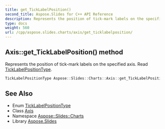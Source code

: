 ```yaml
---
title: get_TickLabelPosition()
second_title: Aspose.Slides for C++ API Reference
description: Represents the position of tick-mark labels on the specified axis. Read TickLabelPositionType.
type: docs
weight: 560
url: /cpp/aspose.slides.charts/axis/get_ticklabelposition/
---
```

## Axis::get_TickLabelPosition() method


Represents the position of tick-mark labels on the specified axis. Read [TickLabelPositionType](../../ticklabelpositiontype/).

```cpp
TickLabelPositionType Aspose::Slides::Charts::Axis::get_TickLabelPosition() override
```

## See Also

* Enum [TickLabelPositionType](../ticklabelpositiontype/)
* Class [Axis](./)
* Namespace [Aspose::Slides::Charts](../)
* Library [Aspose.Slides](../../)